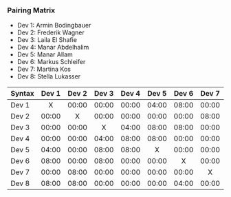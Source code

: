 

### Pairing Matrix

* Dev 1: Armin Bodingbauer
* Dev 2: Frederik Wagner
* Dev 3: Laila El Shafie
* Dev 4: Manar Abdelhalim 
* Dev 5: Manar Allam
* Dev 6: Markus Schleifer
* Dev 7: Martina Kos
* Dev 8: Stella Lukasser

| Syntax      | Dev 1   	  | Dev 2   	  | Dev 3   	  | Dev 4   	  | Dev 5   	  | Dev 6   	  | Dev 7   	  | Dev 8   	  |
| :---        |    :----:   |    :----:   |    :----:   |    :----:   |    :----:   |    :----:   |    :----:   |    :----:   |
| Dev 1       | X           | 00:00       | 00:00       | 00:00       | 04:00       | 08:00       | 00:00       | 08:00       |
| Dev 2       | 00:00       | X           | 00:00       | 00:00       | 00:00       | 00:00       | 08:00       | 08:00       |
| Dev 3       | 00:00       | 00:00       | X           | 04:00       | 08:00       | 08:00       | 00:00       | 00:00       |
| Dev 4       | 00:00       | 00:00       | 04:00       | 08:00           | 08:00       | 00:00       | 00:00       | 00:00       |
| Dev 5       | 04:00       | 00:00       | 08:00       | 08:00       | X           | 00:00       | 00:00       | 00:00       |
| Dev 6       | 08:00       | 00:00       | 08:00       | 00:00       | 00:00       | X           | 00:00       | 04:00       |
| Dev 7       | 00:00       | 08:00       | 00:00       | 00:00       | 00:00       | 00:00       | X           | 00:00       |
| Dev 8       | 08:00       | 08:00       | 00:00       | 00:00       | 00:00       | 04:00       | 00:00       | X           |
